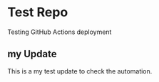 
# Test Repo
Testing GitHub Actions deployment

## my Update
This is a my test update to check the automation.
